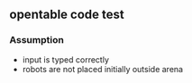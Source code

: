 ## opentable code test

### Assumption

* input is typed correctly
* robots are not placed initially outside arena
